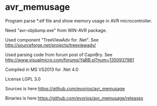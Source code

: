 avr_memusage
============

Program parse *.elf file and show memory usage in AVR microcontroller.

Need "avr-objdump.exe" from WIN-AVR package.

Used component "TreeViewAdv for .Net". See http://sourceforge.net/projects/treeviewadv/

Used parsing code from forum post of CapnBry. See http://www.visualmicro.com/forums/YaBB.pl?num=1350937981

Compiled in MS VS2013 for .Net 4.0

License LGPL 3.0

Sources is here https://github.com/evorios/avr_memusage

Binaries is here https://github.com/evorios/avr_memusage/releases
